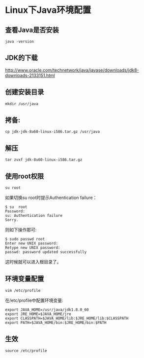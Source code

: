 # Linux下Java环境配置 



## 查看Java是否安装
```
java -version
```

## JDK的下载
http://www.oracle.com/technetwork/java/javase/downloads/jdk8-downloads-2133151.html

## 创建安装目录
```
mkdir /usr/java
```
## 拷备: 
```
cp jdk-jdk-8u60-linux-i586.tar.gz /usr/java
```

## 解压
```
tar zvxf jdk-8u60-linux-i586.tar.gz
```

## 使用root权限
```
su root
```

如果切换su root时提示Authentication failure：
```
$ su  root
Password:
su: Authentication failure
Sorry.
```
则如下操作那可:
```
$ sudo passwd root
Enter new UNIX password:
Retype new UNIX password:
passwd: password updated successfully
```
这时候就可以进入根目录了。

## 环境变量配置
```
vim /etc/profile
```

在/etc/profile中配置环境变量:
```
export JAVA_HOME=/usr/java/jdk1.8.0_60
export JRE_HOME=$JAVA_HOME/jre
export CLASSPATH=$JAVA_HOME/lib:$JRE_HOME/lib:$CLASSPATH
export PATH=$JAVA_HOME/bin:$JRE_HOME/bin:$PATH
```

## 生效
```
source /etc/profile
```